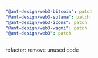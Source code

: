```yaml
---
"@ant-design/web3-bitcoin": patch
"@ant-design/web3-solana": patch
"@ant-design/web3-icons": patch
"@ant-design/web3-wagmi": patch
"@ant-design/web3": patch
---
```


refactor: remove unused code
